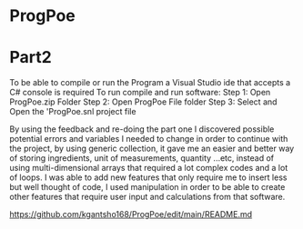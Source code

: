 # ProgPoe
# Part2
To be able to compile or run the Program a Visual Studio ide that accepts a C# console is required
To run compile and run software:
Step 1: Open ProgPoe.zip Folder
Step 2: Open ProgPoe File folder
Step 3: Select and Open the 'ProgPoe.snl project file

By using the feedback and re-doing the part one I discovered possible potential errors and variables I needed to change in order to continue with the project, by using generic collection, it gave me an easier and better way of storing ingredients, unit of measurements, quantity ...etc, instead of using multi-dimensional arrays that required a lot complex codes and a lot of loops. I was able to add new features that only require me to insert less but well thought of code, I used manipulation in order to be able to create other features that require user input and calculations from that software.

https://github.com/kgantsho168/ProgPoe/edit/main/README.md
